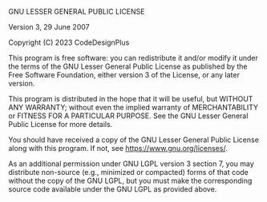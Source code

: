 GNU LESSER GENERAL PUBLIC LICENSE

Version 3, 29 June 2007

Copyright (C) 2023 CodeDesignPlus

This program is free software: you can redistribute it and/or modify
it under the terms of the GNU Lesser General Public License as published by
the Free Software Foundation, either version 3 of the License, or any later version.

This program is distributed in the hope that it will be useful,
but WITHOUT ANY WARRANTY; without even the implied warranty of
MERCHANTABILITY or FITNESS FOR A PARTICULAR PURPOSE. See the
GNU Lesser General Public License for more details.

You should have received a copy of the GNU Lesser General Public License
along with this program. If not, see <https://www.gnu.org/licenses/>.

As an additional permission under GNU LGPL version 3 section 7, you may distribute
non-source (e.g., minimized or compacted) forms of that code without the copy of the GNU LGPL,
but you must make the corresponding source code available under the GNU LGPL as provided above. 
